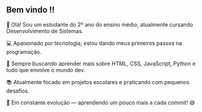 ## Bem vindo !! 


👋 Olá! Sou um estudante do 2º ano do ensino médio, atualmente cursando Desenvolvimento de Sistemas.

💻 Apaixonado por tecnologia, estou dando meus primeiros passos na programação.

🚀 Sempre buscando aprender mais sobre HTML, CSS, JavaScript, Python e tudo que envolve o mundo dev.

📚 Atualmente focado em projetos escolares e praticando com pequenos desafios.

🔧 Em constante evolução — aprendendo um pouco mais a cada commit!
 😄
